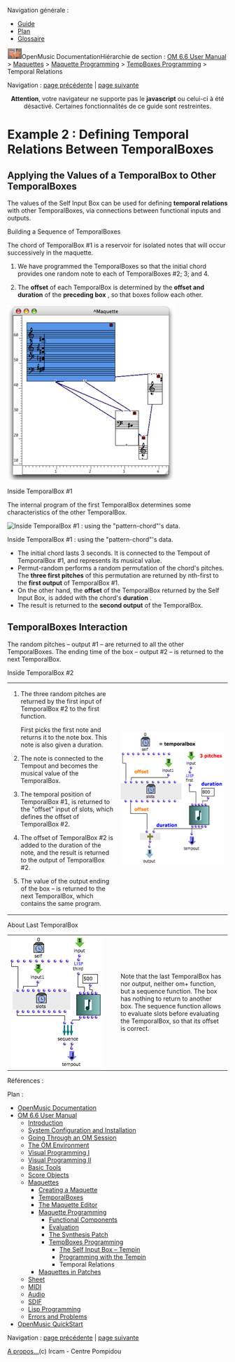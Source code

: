 <div id="tplf" class="tplPage">

<div id="tplh">

<span class="hidden">Navigation générale : </span>

  - [<span>Guide</span>](OM-Documentation.md)
  - [<span>Plan</span>](OM-Documentation_1.md)
  - [<span>Glossaire</span>](OM-Documentation_2.md)

</div>

<div id="tplt">

![empty.gif](../tplRes/page/empty.gif)![logoom1.png](../res/logoom1.png)<span class="tplTi">OpenMusic
Documentation</span><span class="sw_outStack_navRoot"><span class="hidden">Hiérarchie
de section : </span>[<span>OM 6.6 User
Manual</span>](OM-User-Manual.md)<span class="stkSep"> \>
</span>[<span>Maquettes</span>](Maquettes.md)<span class="stkSep"> \>
</span>[<span>Maquette
Programming</span>](Programming%20Maquette.md)<span class="stkSep"> \>
</span>[<span>TempBoxes
Programming</span>](TempProgramming.md)<span class="stkSep"> \>
</span><span class="stkSel_yes"><span>Temporal
Relations</span></span></span>

</div>

<div class="tplNav">

<span class="hidden">Navigation : </span>[<span>page
précédente</span>](Examplestempbox.md "page précédente(Programming with the Tempin)")<span class="hidden">
| </span>[<span>page
suivante</span>](Maquettes%20in%20Patches.md "page suivante(Maquettes in Patches)")

</div>

<div id="tplc" class="tplc_out_yes">

<div style="text-align: center;">

**Attention**, votre navigateur ne supporte pas le **javascript** ou
celui-ci à été désactivé. Certaines fonctionnalités de ce guide sont
restreintes.

</div>

<div class="headCo">

# <span>Example 2 : Defining Temporal Relations Between TemporalBoxes</span>

<div class="headCo_co">

<div>

<div class="part">

## <span>Applying the Values of a TemporalBox to Other TemporalBoxes</span>

<div class="part_co">

<div class="infobloc">

<div class="txt">

The values of the Self Input Box can be used for defining **temporal
relations** with other TemporalBoxes, via connections between functional
inputs and outputs.

</div>

</div>

<div class="infobloc">

<div class="infobloc_ti">

<span>Building a Sequence of TemporalBoxes</span>

</div>

<div class="txt">

The chord of TemporalBox \#1 is a reservoir for isolated notes that will
occur successively in the maquette.

1.  We have programmed the TemporalBoxes so that the initial chord
    provides one random note to each of TemporalBoxes \#2; 3; and 4.

2.  The **offset** of each TemporalBox is determined by the **offset
    and** ****duration**** of the **preceding box** , so that boxes
    follow each other.

</div>

<div class="caption">

<div class="caption_co">

![maqsendout.png](../res/maqsendout.png)

</div>

</div>

</div>

<div class="infobloc">

<div class="infobloc_ti">

<span>Inside TemporalBox \#1</span>

</div>

<div class="txt">

The internal program of the first TemporalBox determines some
characteristics of the other TemporalBox.

</div>

<div class="caption">

<div class="caption_co">

![Inside TemporalBox \#1 : using the "pattern-chord"'s
data.](../res/chordsendout.png)

</div>

<div class="caption_ti">

Inside TemporalBox \#1 : using the "pattern-chord"'s data.

</div>

</div>

<div class="txt">

  - <span>The initial chord lasts 3 seconds. It is connected to the
    Tempout of TemporalBox \#1, and represents its musical value.
    </span>
  - <span> Permut-random performs a random permutation of the chord's
    pitches. The **three first pitches** of this permutation are
    returned by nth-first to the **first output** of TemporalBox
    \#1.</span>
  - <span> On the other hand, the **offset** of the TemporalBox returned
    by the Self Input Box, is added with the chord's **duration** .
    </span>
  - <span>The result is returned to the **second output** of the
    TemporalBox.</span>

</div>

</div>

</div>

</div>

<div class="part">

## <span>TemporalBoxes Interaction</span>

<div class="part_co">

<div class="infobloc">

<div class="txt">

The random pitches – output \#1 – are returned to all the other
TemporalBoxes. The ending time of the box – output \#2 – is returned to
the next TemporalBox.

</div>

</div>

<div class="infobloc">

<div class="infobloc_ti">

<span>Inside TemporalBox \#2</span>

</div>

<div class="txtRes">

<table>
<colgroup>
<col style="width: 50%" />
<col style="width: 50%" />
</colgroup>
<tbody>
<tr class="odd">
<td><div class="dk_txtRes_txt txt">
<ol>
<li><p>The three random pitches are returned by the first input of TemporalBox #2 to the first function.</p>
<p>First picks the first note and returns it to the note box. This note is also given a duration.</p></li>
<li><p>The note is connected to the Tempout and becomes the musical value of the TemporalBox.</p></li>
<li><p>The temporal position of TemporalBox #1, is returned to the "offset" input of slots, which defines the offset of TemporalBox #2.</p></li>
<li><p>The offset of TemporalBox #2 is added to the duration of the note, and the result is returned to the output of TemporalBox #2.</p></li>
<li><p>The value of the output ending of the box – is returned to the next TemporalBox, which contains the same program.</p></li>
</ol>
</div></td>
<td><div class="caption">
<div class="caption_co">
<a href="../res/maqsendout2.png" class="overLnk" title="Cliquez pour agrandir"><img src="../res/maqsendout2_1.png" width="258" height="300" alt="maqsendout2_1.png" /></a>
</div>
</div></td>
</tr>
</tbody>
</table>

</div>

</div>

<div class="bloc note">

<div class="bloc_ti note_ti">

<span>About Last TemporalBox</span>

</div>

<div class="txtRes">

<table>
<colgroup>
<col style="width: 50%" />
<col style="width: 50%" />
</colgroup>
<tbody>
<tr class="odd">
<td><div class="caption">
<div class="caption_co">
<img src="../res/maqsendout1.png" width="209" height="300" alt="maqsendout1.png" />
</div>
</div></td>
<td><div class="dk_txtRes_txt txt">
<p>Note that the last TemporalBox has nor output, neither om+ function, but a sequence function. The box has nothing to return to another box. The sequence function allows to evaluate slots before evaluating the TemporalBox, so that its offset is correct.</p>
</div></td>
</tr>
</tbody>
</table>

</div>

</div>

</div>

</div>

</div>

</div>

</div>

<span class="hidden">Références : </span>

</div>

<div id="tplo" class="tplo_out_yes">

<div class="tplOTp">

<div class="tplOBm">

<div id="mnuFrm">

<span class="hidden">Plan :</span>

<div id="mnuFrmUp" onmouseout="menuScrollTiTask.fSpeed=0;" onmouseover="if(menuScrollTiTask.fSpeed&gt;=0) {menuScrollTiTask.fSpeed=-2; scTiLib.addTaskNow(menuScrollTiTask);}" onclick="menuScrollTiTask.fSpeed-=2;" style="display: none;">

<span id="mnuFrmUpLeft">[](#)</span><span id="mnuFrmUpCenter"></span><span id="mnuFrmUpRight"></span>

</div>

<div id="mnuScroll">

  - [<span>OpenMusic Documentation</span>](OM-Documentation.md)
  - [<span>OM 6.6 User Manual</span>](OM-User-Manual.md)
      - [<span>Introduction</span>](00-Sommaire.md)
      - [<span>System Configuration and
        Installation</span>](Installation.md)
      - [<span>Going Through an OM Session</span>](Goingthrough.md)
      - [<span>The OM Environment</span>](Environment.md)
      - [<span>Visual Programming I</span>](BasicVisualProgramming.md)
      - [<span>Visual Programming
        II</span>](AdvancedVisualProgramming.md)
      - [<span>Basic Tools</span>](BasicObjects.md)
      - [<span>Score Objects</span>](ScoreObjects.md)
      - [<span>Maquettes</span>](Maquettes.md)
          - [<span>Creating a Maquette</span>](Maquette.md)
          - [<span>TemporalBoxes</span>](TemporalBoxes.md)
          - [<span>The Maquette Editor</span>](Editor.md)
          - [<span>Maquette
            Programming</span>](Programming%20Maquette.md)
              - [<span>Functional Components</span>](InputsOutputs.md)
              - [<span>Evaluation</span>](MaquetteEvaluation.md)
              - [<span>The Synthesis Patch</span>](Synthpatchprog.md)
              - [<span>TempBoxes Programming</span>](TempProgramming.md)
                  - [<span>The Self Input Box –
                    Tempin</span>](SelfInputBox.md)
                  - [<span>Programming with the
                    Tempin</span>](Examplestempbox.md)
                  - <span id="i2" class="outLeftSel_yes"><span>Temporal
                    Relations</span></span>
          - [<span>Maquettes in
            Patches</span>](Maquettes%20in%20Patches.md)
      - [<span>Sheet</span>](Sheet.md)
      - [<span>MIDI</span>](MIDI.md)
      - [<span>Audio</span>](Audio.md)
      - [<span>SDIF</span>](SDIF.md)
      - [<span>Lisp Programming</span>](Lisp.md)
      - [<span>Errors and Problems</span>](errors.md)
  - [<span>OpenMusic QuickStart</span>](QuickStart-Chapters.md)

</div>

<div id="mnuFrmDown" onmouseout="menuScrollTiTask.fSpeed=0;" onmouseover="if(menuScrollTiTask.fSpeed&lt;=0) {menuScrollTiTask.fSpeed=2; scTiLib.addTaskNow(menuScrollTiTask);}" onclick="menuScrollTiTask.fSpeed+=2;" style="display: none;">

<span id="mnuFrmDownLeft">[](#)</span><span id="mnuFrmDownCenter"></span><span id="mnuFrmDownRight"></span>

</div>

</div>

</div>

</div>

</div>

<div class="tplNav">

<span class="hidden">Navigation : </span>[<span>page
précédente</span>](Examplestempbox.md "page précédente(Programming with the Tempin)")<span class="hidden">
| </span>[<span>page
suivante</span>](Maquettes%20in%20Patches.md "page suivante(Maquettes in Patches)")

</div>

<div id="tplb">

[<span>A propos...</span>](OM-Documentation_3.md)(c) Ircam - Centre
Pompidou

</div>

</div>
